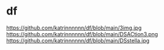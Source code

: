 # df
https://github.com/katrinnnnnn/df/blob/main/3img.jpg
https://github.com/katrinnnnnn/df/blob/main/DSACtion3.png
https://github.com/katrinnnnnn/df/blob/main/DSstella.jpg
